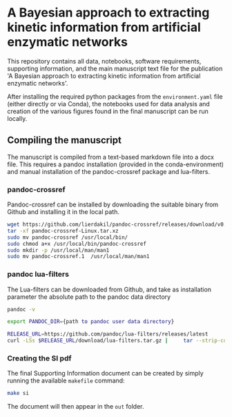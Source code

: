 # A Bayesian approach to extracting kinetic information from artificial enzymatic networks

This repository contains all data, notebooks, software requirements, supporting information, and the main manuscript text file for the publication 'A Bayesian approach to extracting kinetic information from artificial enzymatic networks'.

After installing the required python packages from the `environment.yaml` file (either directly or via Conda), the notebooks used for data analysis and creation of the various figures found in the final manuscript can be run locally.

## Compiling the manuscript

The manuscript is compiled from a text-based markdown file into a docx file. 
This requires a pandoc installation (provided in the conda-environment) and manual installation of the pandoc-crossref package and lua-filters.

### pandoc-crossref

Pandoc-crossref can be installed by downloading the suitable binary from Github and installing it in the local path.
```bash
wget https://github.com/lierdakil/pandoc-crossref/releases/download/v0.3.12.0d/pandoc-crossref-Linux.tar.xz
tar -xf pandoc-crossref-Linux.tar.xz 
sudo mv pandoc-crossref /usr/local/bin/
sudo chmod a+x /usr/local/bin/pandoc-crossref
sudo mkdir -p /usr/local/man/man1
sudo mv pandoc-crossref.1  /usr/local/man/man1
```
### pandoc lua-filters

The Lua-filters can be downloaded from Github, and take as installation parameter the absolute path to the pandoc data directory
```bash
pandoc -v
```

```bash
export PANDOC_DIR={path to pandoc user data directory}
```

```bash
RELEASE_URL=https://github.com/pandoc/lua-filters/releases/latest
curl -LSs $RELEASE_URL/download/lua-filters.tar.gz |     tar --strip-components=1 --one-top-level=$PANDOC_DIR -zvxf -
```

### Creating the SI pdf

The final Supporting Information document can be created by simply running the available `makefile` command:
```bash
make si
```
The document will then appear in the `out` folder.